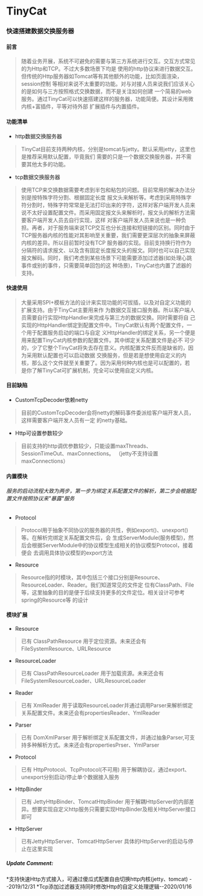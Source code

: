 # TinyCat

### 快速搭建数据交换服务器
#### 前言

> 随着业务开展，系统不可避免的需要与第三方系统进行交互。交互方式常见的为Http和TCP。不过大多数场景下均是
使用的http协议来进行数据交互。但传统的Http服务器如Tomcat等有其他额外的功能，比如页面渲染，session控制
等相对来说不太重要的功能。对与对接人员来说我们应该关心的是如何与三方按照格式交换数据，而不是关注如何创建
一个简易的web服务。通过TinyCat可以快速搭建这样的服务器，功能简便。其设计采用微内核+富插件，平等对待外部
扩展插件与内置插件。

#### 功能清单
* http数据交换服务器
> TinyCat目前支持两种内核，分别是tomcat与jetty。默认采用jetty，这里也是推荐采用默认配置，毕竟我们
需要的只是一个数据交换服务器，并不需要其他太多的功能。

* tcp数据交换服务器
> 使用TCP来交换数据需要考虑到半包和粘包的问题。目前常用的解决办法分别是按特殊字符分割、根据固定长度
报文头来解析等。考虑到采用特殊字符分割时，特殊字符常常是无法打印出来的字符，这样对客户端开发人员来
说不太好设置配置文件。而采用固定报文头来解析时，报文头的解析方法需要客户端开发人员去自行实现，这样
对客户端开发人员来说也是一种负担。再者，对于服务端来说TCP交互也分长连接和短链接的区别。同时由于
TCP服务器内核的性能对其影响至关重要，我们需要更深层次的抽象来屏蔽内核的差异。所以目前暂时没有TCP
服务器的实现。目前支持换行符作为分隔符的请求报文、以及含有固定长度报文头的报文。同时也可以自己实现
报文解码。同时，我们考虑到某些场景下可能需要添加过滤器(如处理心跳事件或别的事件，只需要简单回包的这
种场景)，TinyCat也内置了滤器的支持。

#### 快速使用

> 大量采用SPI+模板方法的设计来实现功能的可拔插，以及对自定义功能的扩展支持。由于TinyCat主要用来作
为数据交互接口服务器。所以客户端人员需要自行实现HttpHandler来完成与第三方的数据交换。同时需要将自
己实现的HttpHandler绑定到配置文件中。TinyCat默认有两个配置文件，一个用于配置服务启动的端口与自定
义HttpHandler的绑定关系，另一个便是用来配置TinyCat内核参数的配置文件。其中绑定关系配置文件是必不
可少的，少了它整个TinyCat将失去存在意义。内核配置文件反而是缺省的，因为采用默认配置也可以启动数据
交换服务，但是若是想使用自定义的内核，那么这个文件就至关重要了。因为采用何种内核也是可以配置的，若
是你了解TinyCat可扩展机制，完全可以使用自定义内核。

#### 目前缺陷

* CustomTcpDecoder依赖netty
> 目前的CustomTcpDecoder会将netty的解码事件委派给客户端开发人员，这样需要客户端开发人员有一定
的netty基础。

* Http可设置参数较少
> 目前支持的http调优参数较少，只能设置maxThreads、SessionTimeOut、maxConnections。
（jetty不支持设置maxConnections）

#### 内置模块

###### 服务的启动流程大致为两步，第一步为绑定关系配置文件的解析，第二步会根据配置文件按照协议来"暴露"服务

* Protocol
> Protocol用于抽象不同协议的服务器的共性，例如export()、unexport()等。在解析完绑定关系配置文件后，会
生成ServerModule(服务模型)，然后会根据ServerModule中的协议模型生成相关的协议模型Protocol，接着便会
去调用具体协议模型的export方法

* Resource
> Resource指的时模块，其中包括三个接口分别是Resource、ResourceLoader、Reader。我们知道常见的文件定
位有ClassPath、File等，这里抽象的目的是便于后续支持更多的文件定位。相关设计可参考spring的Resource等
的设计

#### 模块扩展

* Resource
> 已有 ClassPathResource
> 用于定位资源。未来还会有FileSystemResource、URLResource
* ResourceLoader
> 已有 ClassPathResourceLoader
> 用于加载资源。未来还会有FileSystemResourceLoader、URLResourceLoader
* Reader
> 已有 XmlReader
> 用于读取ResourceLoader并通过调用Parser来解析绑定关系配置文件。未来还会有propertiesReader、YmlReader
* Parser
> 已有 DomXmlParser
> 用于解析绑定关系配置文件，并通过抽象Parser,可支持多种解析方式。未来还会有propertiesPrser、YmlParser
* Protocol
> 已有 HttpProtocol、TcpProtocol(不可用)
> 用于解耦协议，通过export、unexport分别启动/停止单个数据接入服务
* HttpBinder
> 已有 JettyHttpBinder、TomcatHttpBinder
> 用于解耦HttpServer的内部差异。想要实现自定义http服务只需要实现HttpBinder及相关HttpServer接口即可
* HttpServer
> 已有JettyHttpServer、TomcatHttpServer
> 具体的HttpServer的启动与停止在这里实现

##### Update Comment:

*支持快速Http方式接入，可通过傻瓜式配置自由切换http内核(jetty、tomcat) --2019/12/31
*Tcp添加过滤器支持同时修改Http的自定义处理逻辑--2020/01/16